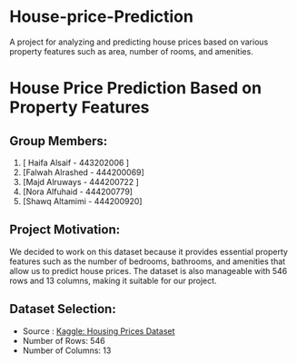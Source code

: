 # House-price-Prediction
A project for analyzing and predicting house prices based on various property features such as area, number of rooms, and amenities.

# House Price Prediction Based on Property Features

## Group Members:
1. [ Haifa Alsaif - 443202006 ]
2. [Falwah Alrashed - 444200069]
3. [Majd Alruways - 444200722 ]
4. [Nora Alfuhaid - 444200779]
5. [Shawq Altamimi - 444200920]

## Project Motivation:
We decided to work on this dataset because it provides essential property features such as the number of bedrooms, bathrooms, and amenities that allow us to predict house prices. The dataset is also manageable with 546 rows and 13 columns, making it suitable for our project.

## Dataset Selection:
- Source : [Kaggle: Housing Prices Dataset](https://www.kaggle.com/datasets/yasserh/housing-prices-dataset)
- Number of Rows: 546
- Number of Columns: 13

